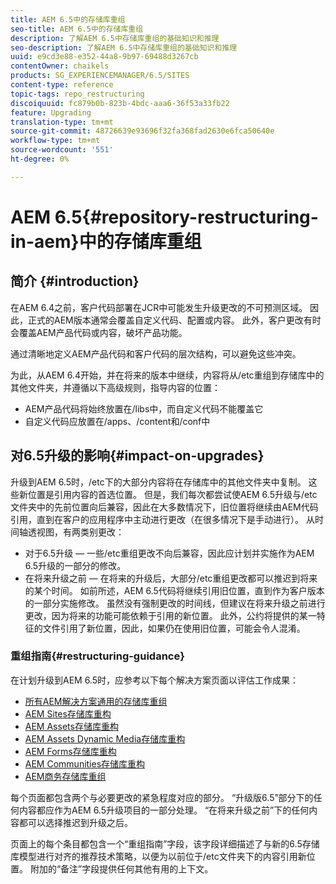 ```yaml
---
title: AEM 6.5中的存储库重组
seo-title: AEM 6.5中的存储库重组
description: 了解AEM 6.5中存储库重组的基础知识和推理
seo-description: 了解AEM 6.5中存储库重组的基础知识和推理
uuid: e9cd3e88-e352-44a8-9b97-69488d3267cb
contentOwner: chaikels
products: SG_EXPERIENCEMANAGER/6.5/SITES
content-type: reference
topic-tags: repo_restructuring
discoiquuid: fc879b0b-823b-4bdc-aaa6-36f53a33fb22
feature: Upgrading
translation-type: tm+mt
source-git-commit: 48726639e93696f32fa368fad2630e6fca50640e
workflow-type: tm+mt
source-wordcount: '551'
ht-degree: 0%

---
```



# AEM 6.5{#repository-restructuring-in-aem}中的存储库重组

## 简介 {#introduction}

在AEM 6.4之前，客户代码部署在JCR中可能发生升级更改的不可预测区域。 因此，正式的AEM版本通常会覆盖自定义代码、配置或内容。 此外，客户更改有时会覆盖AEM产品代码或内容，破坏产品功能。

通过清晰地定义AEM产品代码和客户代码的层次结构，可以避免这些冲突。

为此，从AEM 6.4开始，并在将来的版本中继续，内容将从/etc重组到存储库中的其他文件夹，并遵循以下高级规则，指导内容的位置：

* AEM产品代码将始终放置在/libs中，而自定义代码不能覆盖它
* 自定义代码应放置在/apps、/content和/conf中

## 对6.5升级的影响{#impact-on-upgrades}

升级到AEM 6.5时，/etc下的大部分内容将在存储库中的其他文件夹中复制。 这些新位置是引用内容的首选位置。 但是，我们每次都尝试使AEM 6.5升级与/etc文件夹中的先前位置向后兼容，因此在大多数情况下，旧位置将继续由AEM代码引用，直到在客户的应用程序中主动进行更改（在很多情况下是手动进行）。 从时间轴透视图，有两类别更改：

* 对于6.5升级 — 一些/etc重组更改不向后兼容，因此应计划并实施作为AEM 6.5升级的一部分的修改。
* 在将来升级之前 — 在将来的升级后，大部分/etc重组更改都可以推迟到将来的某个时间。 如前所述，AEM 6.5代码将继续引用旧位置，直到作为客户版本的一部分实施修改。 虽然没有强制更改的时间线，但建议在将来升级之前进行更改，因为将来的功能可能依赖于引用的新位置。 此外，公约将提供的某一特征的文件引用了新位置，因此，如果仍在使用旧位置，可能会令人混淆。

### 重组指南{#restructuring-guidance}

在计划升级到AEM 6.5时，应参考以下每个解决方案页面以评估工作成果：

* [所有AEM解决方案通用的存储库重组](/help/sites-deploying/all-repository-restructuring-in-aem-6-5.md)
* [AEM Sites存储库重构](/help/sites-deploying/sites-repository-restructuring-in-aem-6-5.md)
* [AEM Assets存储库重构](/help/sites-deploying/assets-repository-restructuring-in-aem-6-5.md)
* [AEM Assets Dynamic Media存储库重构](/help/sites-deploying/dynamicmedia-repository-restructuring-in-aem-6-5.md)
* [AEM Forms存储库重构](/help/sites-deploying/forms-repository-restructuring-in-aem-6-5.md)
* [AEM Communities存储库重构](/help/sites-deploying/communities-repository-restructuring-in-aem-6-5.md)
* [AEM商务存储库重组](/help/sites-deploying/ecommerce-repository-restructuring-in-aem-6-5.md)

每个页面都包含两个与必要更改的紧急程度对应的部分。 “升级版6.5”部分下的任何内容都应作为AEM 6.5升级项目的一部分处理。 “在将来升级之前”下的任何内容都可以选择推迟到升级之后。

页面上的每个条目都包含一个“重组指南”字段，该字段详细描述了与新的6.5存储库模型进行对齐的推荐技术策略，以便为以前位于/etc文件夹下的内容引用新位置。 附加的“备注”字段提供任何其他有用的上下文。
